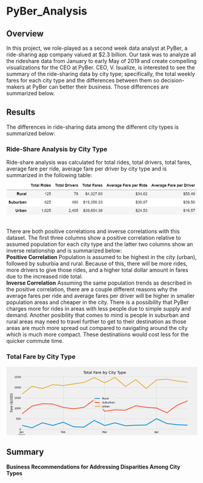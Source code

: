 # PyBer_Analysis

## Overview
In this project, we role-played as a second week data analyst at PyBer, a ride-sharing app company valued at $2.3 billion. Our task was to analyze all the rideshare data from January to early May of 2019 and create compelling visualizations for the CEO at PyBer. CEO, V. Isualize, is interested to see the summary of the ride-sharing data by city type; specifically, the total weekly fares for each city type and the differences between them so decision-makers at PyBer can better their business. Those differences are summarized below.

## Results
The differences in ride-sharing data among the different city types is summarized below:

### Ride-Share Analysis by City Type
Ride-share analysis was calculated for total rides, total drivers, total fares, average fare per ride, average fare per driver by city type and is summarized in the following table:
<br>
<p align="center">
<img src="https://github.com/smyoung88/PyBer_Analysis/blob/main/analysis/city_type_analysis.png" title="Ride-Share Analysis by City Type">
</p>
<br>
There are both positive correlations and inverse correlations with this dataset. The first three columns show a positive correlation relative to assumed population for each city type and the latter two columns show an inverse relationship and is summarized below:
<br>
<b>Positive Correlation</b>
Population is assumed to be highest in the city (urban), followed by suburbia and rural. Because of this, there will be more rides, more drivers to give those rides, and a higher total dollar amount in fares due to the increased ride total.
<br>
<b>Inverse Correlation</b>
Assuming the same population trends as described in the positive correlation, there are a couple different reasons why the average fares per ride and average fares per driver will be higher in smaller population areas and cheaper in the city. There is a possibility that PyBer charges more for rides in areas with less people due to simple supply and demand. Another posibility that comes to mind is people in suburban and rural areas may need to travel further to get to their destination as those areas are much more spread out compared to navigating around the city which is much more compact. These destinations would cost less for the quicker commute time.

### Total Fare by City Type
<p align="center">
<img src="https://github.com/smyoung88/PyBer_Analysis/blob/main/analysis/PyBer_fare_summary.png" title="Total Fare by City Type">
</p>

## Summary 

<b> Business Recommendations for Addressing Disparities Among City Types</b>
